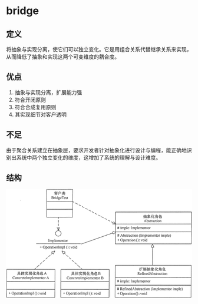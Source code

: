 # bridge

## 定义

将抽象与实现分离，使它们可以独立变化。它是用组合关系代替继承关系来实现，从而降低了抽象和实现这两个可变维度的耦合度。

## 优点

1. 抽象与实现分离，扩展能力强
2. 符合开闭原则
3. 符合合成复用原则
4. 其实现细节对客户透明

## 不足

由于聚合关系建立在抽象层，要求开发者针对抽象化进行设计与编程，能正确地识别出系统中两个独立变化的维度，这增加了系统的理解与设计难度。

## 结构

![img_1.png](img_1.png)


